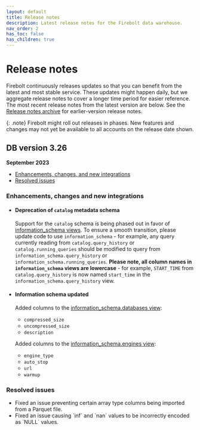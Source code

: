 ```yaml
---
layout: default
title: Release notes
description: Latest release notes for the Firebolt data warehouse.
nav_order: 2
has_toc: false
has_children: true
---
```


# Release notes

Firebolt continuously releases updates so that you can benefit from the latest and most stable service. These updates might happen daily, but we aggregate release notes to cover a longer time period for easier reference. The most recent release notes from the latest version are below. See the [Release notes archive](../release-notes/release-notes-archive.md) for earlier-version release notes.

{: .note}
Firebolt might roll out releases in phases. New features and changes may not yet be available to all accounts on the release date shown.


## DB version 3.26
**September 2023**

* [Enhancements, changes, and new integrations](#enhancements-changes-and-new-integrations)
* [Resolved issues](#resolved-issues)

### Enhancements, changes and new integrations

* #### Deprecation of `catalog` metadata schema

  Support for the `catalog` schema is being phased out in favor of [information_schema views](../general-reference/information-schema/information-schema-and-usage-views.md). To ensure a smooth transition, please update code to use `information_schema` - for example, any query currently reading from `catalog.query_history` or `catalog.running_queries` should be modified to query from `information_schema.query_history` or `information_schema.running_queries`. **Please note, all column names in `information_schema` views are lowercase** - for example, `START_TIME` from `catalog.query_history` is now named `start_time` in the `information_schema.query_history` view.

* #### <!--- FIR-24427 ---> Information schema updated

  Added columns to the [information_schema.databases view](../general-reference/information-schema/databases.md):
   * `compressed_size`
   * `uncompressed_size`
   * `description` 

  Added columns to the [information_schema.engines view](../general-reference/information-schema/engines.md):
   * `engine_type`
   * `auto_stop`
   * `url`
   * `warmup`

### Resolved issues

  * <!--- FIR-23929 ---> Fixed an issue preventing certain array type columns being imported from a Parquet file. 

  * <!--- FIR-25059 ---> Fixed an issue causing `inf` and `nan` values to be incorrectly encoded as `NULL` values. 
